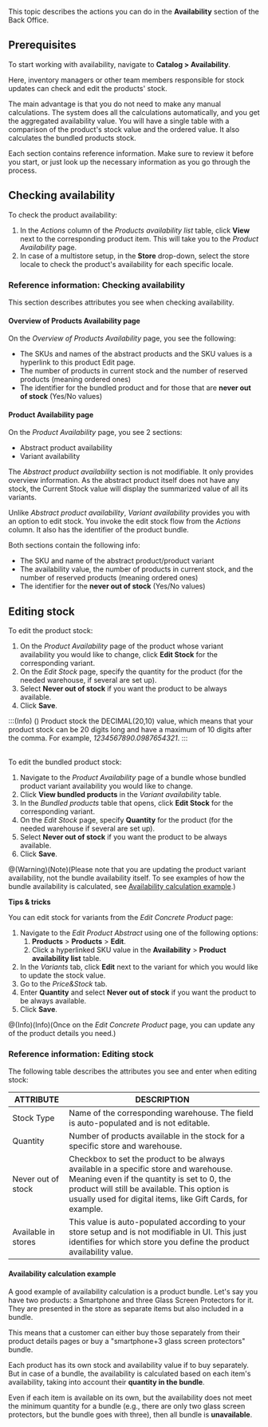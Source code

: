 This topic describes the actions you can do in the **Availability** section of  the Back Office.

## Prerequisites 

To start working with availability, navigate to **Catalog > Availability**.

Here, inventory managers or other team members responsible for stock updates can check and edit the products' stock.

The main advantage is that you do not need to make any manual calculations. The system does all the calculations automatically, and you get the aggregated availability value. You will have a single table with a comparison of the product's stock value and the ordered value. It also calculates the bundled products stock. 

Each section contains reference information. Make sure to review it before you start, or just look up the necessary information as you go through the process.

## Checking availability 

To check the product availability:

1. In the _Actions_ column of the *Products availability list* table, click **View** next to the corresponding product item. 
This will take you to the *Product Availability* page.
2. In case of a multistore setup, in the **Store** drop-down, select the store locale to check the product's availability for each specific locale.

### Reference information: Checking availability 

This section describes attributes you see when checking availability.

#### Overview of Products Availability page

On the *Overview of Products Availability* page, you see the following: 
* The SKUs and names of the abstract products and the SKU values is a hyperlink to this product Edit page.
* The number of products in current stock and the number of reserved products (meaning ordered ones)
*  The identifier for the bundled product and for those that are **never out of stock** (Yes/No values)

#### Product Availability page

On the *Product Availability* page, you see 2 sections:
* Abstract product availability 
* Variant availability

The *Abstract product availability* section is not modifiable. It only provides overview information. As the abstract product itself does not have any stock, the Current Stock value will display the summarized value of all its variants.

Unlike *Abstract product availability*, *Variant availability* provides you with an option to edit stock. You invoke the edit stock flow from the *Actions* column. It also has the identifier of the product bundle.

Both sections contain the following info:
* The SKU and name of the abstract product/product variant
* The availability value, the number of products in current stock, and the number of reserved products (meaning ordered ones)
* The identifier for the **never out of stock** (Yes/No values)

## Editing stock

To edit the product stock:

1. On the *Product Availability* page of the product whose variant availability you would like to change, click **Edit Stock** for the corresponding variant.
2. On the *Edit Stock* page, specify the quantity for the product (for the needed warehouse, if several are set up).
3. Select **Never out of stock** if you want the product to be always available.
4. Click **Save**.

:::(Info) ()
Product stock the DECIMAL(20,10) value, which means that your product stock can be 20 digits long and have a maximum of 10 digits after the comma. For example, *1234567890.0987654321*.
:::

</br>To edit the bundled product stock:

1. Navigate to the *Product Availability* page of a bundle whose bundled product variant availability you would like to change.
2. Click **View bundled products** in the *Variant availability* table.
3. In the *Bundled products* table that opens, click **Edit Stock** for the corresponding variant.
4. On the *Edit Stock* page, specify **Quantity** for the product (for the needed warehouse if several are set up).
5. Select **Never out of stock** if you want the product to be always available.
6. Click **Save**.

@(Warning)(Note)(Please note that you are updating the product variant availability, not the bundle availability itself. To see examples of how the bundle availability is calculated, see [Availability calculation example](#availability-calculation-example).)

**Tips & tricks**

You can edit stock for variants from the *Edit Concrete Product* page:
1. Navigate to the *Edit Product Abstract* using one of the following options:
    1.  **Products** > **Products** > **Edit**.
    2.  Click a hyperlinked SKU value in the **Availability** > **Product availability list** table.
2. In the *Variants* tab, click **Edit** next to the variant for which you would like to update the stock value.
3. Go to the *Price&Stock* tab.
4. Enter **Quantity** and select **Never out of stock** if you want the product to be always available.
5. Click **Save**.

@(Info)(Info)(Once on the *Edit Concrete Product* page, you can update any of the product details you need.)

### Reference information: Editing stock

The following table describes the attributes you see and enter when editing stock:

| ATTRIBUTE | DESCRIPTION |
| --- | --- |
| Stock Type | Name of the corresponding warehouse. The field is auto-populated and is not editable.|
| Quantity | Number of products available in the stock for a specific store and warehouse. |
| Never out of stock | Checkbox to set the product to be always available in a specific store and warehouse. Meaning even if the quantity is set to 0, the product will still be available. This option is usually used for digital items, like Gift Cards, for example.|
| Available in stores | This value is auto-populated according to your store setup and is not modifiable in UI. This just identifies for which store you define the product availability value. |

#### <a id="availability-calculation-example"></a>Availability calculation example

A good example of availability calculation is a product bundle. 
Let's say you have two products: a Smartphone and three Glass Screen Protectors for it. They are presented in the store as separate items but also included in a bundle.

This means that a customer can either buy those separately from their product details pages or buy a "smartphone+3 glass screen protectors" bundle.

Each product has its own stock and availability value if to buy separately.
But in case of a bundle, the availability is calculated based on each item's availability, taking into account their **quantity in the bundle**.

Even if each item is available on its own, but the availability does not meet the minimum quantity for a bundle (e.g., there are only two glass screen protectors, but the bundle goes with three), then all bundle is **unavailable**.